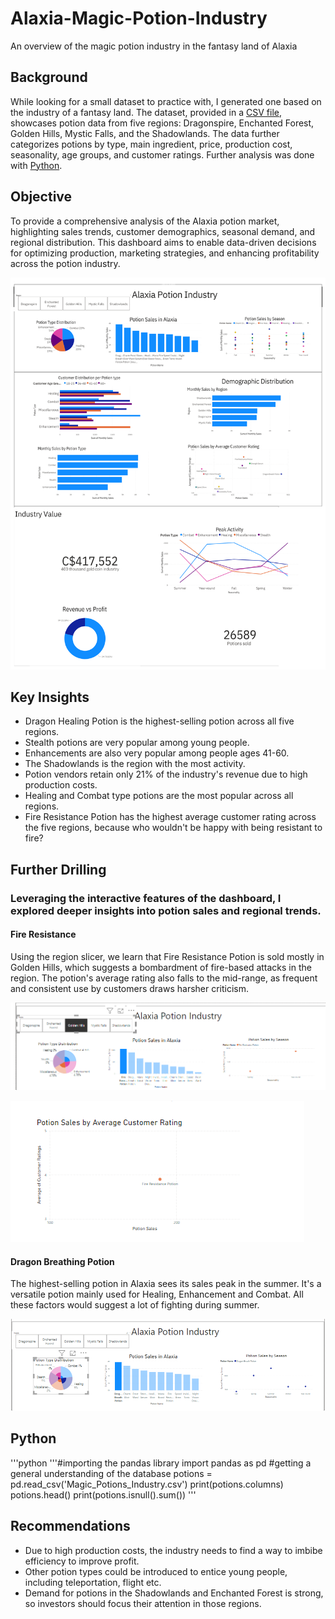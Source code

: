 # Alaxia-Magic-Potion-Industry
An overview of the magic potion industry in the fantasy land of Alaxia

## Background
While looking for a small dataset to practice with, I generated one based on the industry of a fantasy land. The dataset, provided in a [CSV file](https://github.com/utioritse/Alaxia-Magic-Potion-Industry/blob/main/Magic_Potions_Industry.csv), showcases potion data from five regions: Dragonspire, Enchanted Forest, Golden Hills, Mystic Falls, and the Shadowlands. The data further categorizes potions by type, main ingredient, price, production cost, seasonality, age groups, and customer ratings. Further analysis was done with [Python](https://github.com/utioritse/Alaxia-Magic-Potion-Industry/blob/main/Alaxia.ipynb).

## Objective
To provide a comprehensive analysis of the Alaxia potion market, highlighting sales trends, customer demographics, seasonal demand, and regional distribution. This dashboard aims to enable data-driven decisions for optimizing production, marketing strategies, and enhancing profitability across the potion industry.

![Dashboard](Alaxia%20Dashboard.png)

## Key Insights 
- Dragon Healing Potion is the highest-selling potion across all five regions.
- Stealth potions are very popular among young people.
- Enhancements are also very popular among people ages 41-60. 
- The Shadowlands is the region with the most activity.
- Potion vendors retain only 21% of the industry's revenue due to high production costs.
- Healing and Combat type potions are the most popular across all regions.
- Fire Resistance Potion has the highest average customer rating across the five regions, because who wouldn't be happy with being resistant to fire?

## Further Drilling
### Leveraging the interactive features of the dashboard, I explored deeper insights into potion sales and regional trends.
#### Fire Resistance
Using the region slicer, we learn that Fire Resistance Potion is sold mostly in Golden Hills, which suggests a bombardment of fire-based attacks in the region. The potion's average rating also falls to the mid-range, as frequent and consistent use by customers draws harsher criticism. 

![Fire Resistance](Fire%20Resistance.png)

![Fire Resistance 1](Fire%20Resistance%201.png)

#### Dragon Breathing Potion 
The highest-selling potion in Alaxia sees its sales peak in the summer. It's a versatile potion mainly used for Healing, Enhancement and Combat. All these factors would suggest a lot of fighting during summer.

![Dragon Breath](Dragon%20Breathing%20Potion.png)

## Python 
'''python 
'''#importing the pandas library
import pandas as pd
#getting a general understanding of the database
potions = pd.read_csv('Magic_Potions_Industry.csv')
print(potions.columns)
potions.head()
print(potions.isnull().sum())
'''


## Recommendations
- Due to high production costs, the industry needs to find a way to imbibe efficiency to improve profit.
- Other potion types could be introduced to entice young people, including teleportation, flight etc.
- Demand for potions in the Shadowlands and Enchanted Forest is strong, so investors should focus their attention in those regions. 

